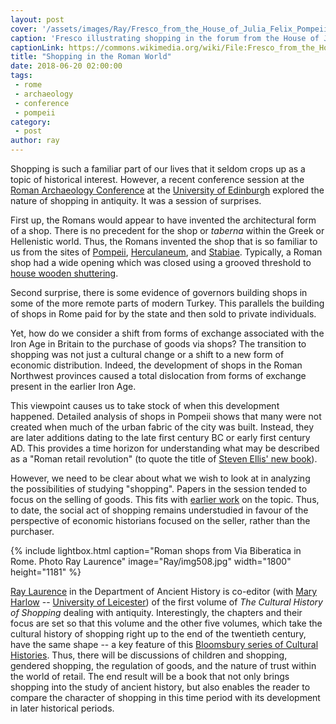```yaml
---
layout: post
cover: '/assets/images/Ray/Fresco_from_the_House_of_Julia_Felix_Pompeii_depicting_scenes_from_the_Forum_market.jpg'
caption: 'Fresco illustrating shopping in the forum from the House of Julia Felix in Pompeii. By Wmpearl [Public domain], from Wikimedia Commons'
captionLink: https://commons.wikimedia.org/wiki/File:Fresco_from_the_House_of_Julia_Felix,_Pompeii_depicting_scenes_from_the_Forum_market.JPG
title: "Shopping in the Roman World"
date: 2018-06-20 02:00:00
tags: 
 - rome
 - archaeology
 - conference
 - pompeii
category:
 - post
author: ray
---
```


Shopping is such a familiar part of our lives that it seldom crops up
as a topic of historical interest. However, a recent conference session
at the [Roman Archaeology Conference](http://romansocietyrac.ac.uk/) at
the [University of
Edinburgh](https://www.ed.ac.uk/history-classics-archaeology/archaeology)
explored the nature of shopping in antiquity. It was a session of
surprises.

First up, the Romans would appear to have invented the architectural
form of a shop. There is no precedent for the shop or *taberna* within
the Greek or Hellenistic world. Thus, the Romans invented the shop that
is so familiar to us from the sites of
[Pompeii](http://www.pompeiiinpictures.org/),
[Herculaneum](http://www.herculaneum.uk/index.htm), and
[Stabiae](http://www.stabiae.org/foundation/en/). Typically, a Roman
shop had a wide opening which was closed using a grooved threshold to
[house wooden
shuttering](http://www.pompeiiinpictures.com/pompeiiinpictures/r9/9%2007%2010.htm).

Second surprise, there is some evidence of governors building shops in
some of the more remote parts of modern Turkey. This parallels the
building of shops in Rome paid for by the state and then sold to private
individuals.

Yet, how do we consider a shift from forms of exchange associated with
the Iron Age in Britain to the purchase of goods via shops? The
transition to shopping was not just a cultural change or a shift to a
new form of economic distribution. Indeed, the development of shops in
the Roman Northwest provinces caused a total dislocation from forms of
exchange present in the earlier Iron Age.

This viewpoint causes us to take stock of when this development
happened. Detailed analysis of shops in Pompeii shows that many were not
created when much of the urban fabric of the city was built. Instead,
they are later additions dating to the late first century BC or early
first century AD. This provides a time horizon for understanding what
may be described as a "Roman retail revolution" (to quote the title of
[Steven Ellis' new
book](https://global.oup.com/academic/product/the-roman-retail-revolution-9780198769934?cc=au&lang=en&)).

However, we need to be clear about what we wish to look at in analyzing
the possibilities of studying "shopping". Papers in the session tended
to focus on the selling of goods. This fits with [earlier
work](https://onlinelibrary.wiley.com/doi/full/10.1111/1468-0289.12055_11)
on the topic. Thus, to date, the social act of shopping remains
understudied in favour of the perspective of economic historians focused
on the seller, rather than the purchaser.

{% include lightbox.html
caption="Roman shops from Via Biberatica in Rome. Photo Ray Laurence"
image="Ray/img508.jpg"
width="1800"
height="1181" %}

[Ray Laurence](https://researchers.mq.edu.au/en/persons/ray-laurence) in
the Department of Ancient History is co-editor (with [Mary
Harlow](https://www2.le.ac.uk/departments/archaeology/people/academics/harlow)
-- [University of
Leicester](https://www2.le.ac.uk/departments/archaeology/people/academics/harlow))
of the first volume of *The Cultural History of Shopping* dealing with
antiquity. Interestingly, the chapters and their focus are set so that
this volume and the other five volumes, which take the cultural history
of shopping right up to the end of the twentieth century, have the same
shape -- a key feature of this [Bloomsbury series of Cultural
Histories](https://www.bloomsburyculturalhistory.com/cultural-history-series).
Thus, there will be discussions of children and shopping, gendered
shopping, the regulation of goods, and the nature of trust within the
world of retail. The end result will be a book that not only brings
shopping into the study of ancient history, but also enables the reader
to compare the character of shopping in this time period with its
development in later historical periods.